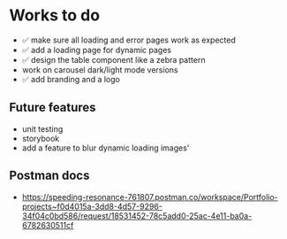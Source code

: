 # Works to do

* ✅ make sure all loading and error pages work as expected
* ✅ add a loading page for dynamic pages
* ✅ design the table component like a zebra pattern
* work on carousel dark/light mode versions
* ✅ add branding and a logo

## Future features

* unit testing
* storybook
* add a feature to blur dynamic loading images'

## Postman docs

* <https://speeding-resonance-761807.postman.co/workspace/Portfolio-projects~f0d4015a-3dd8-4d57-9296-34f04c0bd586/request/18531452-78c5add0-25ac-4e11-ba0a-6782630511cf>
